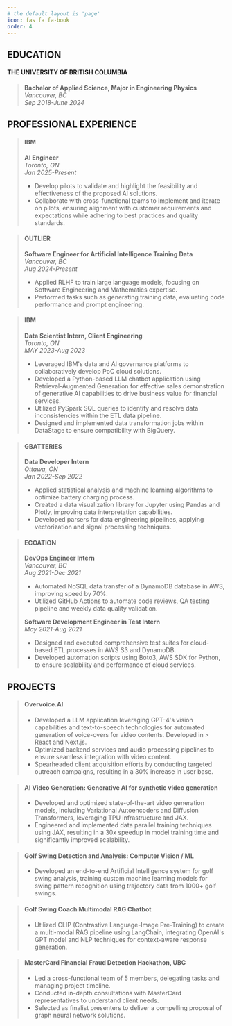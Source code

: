 ```yaml
---
# the default layout is 'page'
icon: fas fa fa-book
order: 4
---
```


## EDUCATION
#### THE UNIVERSITY OF BRITISH COLUMBIA
> **Bachelor of Applied Science, Major in Engineering Physics**  
> *Vancouver, BC*  
> *Sep 2018-June 2024*

<!-- ## SKILLS
- **Programming:** Python | Java | JavaScript | C++ | C# | Go | Rust | MATLAB | SQL | Spark
- **ML/AI:** PyTorch | Tensorflow | JAX | Jupyter | SciPy | scikit-learn | Plotly
- **Tools:** Git | Docker | AWS | IBM Cloud | Snowflake | Airflow -->

## PROFESSIONAL EXPERIENCE

> #### IBM
> **AI Engineer**  
> *Toronto, ON*  
> *Jan 2025-Present*
> - Develop pilots to validate and highlight the feasibility and effectiveness of the proposed AI solutions.
> - Collaborate with cross-functional teams to implement and iterate on pilots, ensuring alignment with customer requirements and expectations while adhering to best practices and quality standards.

> #### OUTLIER
> **Software Engineer for Artificial Intelligence Training Data**  
> *Vancouver, BC*  
> *Aug 2024-Present*
> - Applied RLHF to train large language models, focusing on Software Engineering and Mathematics expertise.
> - Performed tasks such as generating training data, evaluating code performance and prompt engineering.

> #### IBM
> **Data Scientist Intern, Client Engineering**  
> *Toronto, ON*  
> *MAY 2023-Aug 2023*
> - Leveraged IBM's data and AI governance platforms to collaboratively develop PoC cloud solutions.
> - Developed a Python-based LLM chatbot application using Retrieval-Augmented Generation for effective sales demonstration of generative AI capabilities to drive business value  for financial services.
> - Utilized PySpark SQL queries to identify and resolve data inconsistencies within the ETL data pipeline.
> - Designed and implemented data transformation jobs within DataStage to ensure compatibility with BigQuery.

> #### GBATTERIES
> **Data Developer Intern**  
> *Ottawa, ON*  
> *Jan 2022-Sep 2022*
> - Applied statistical analysis and machine learning algorithms to optimize battery charging process.
> - Created a data visualization library for Jupyter using Pandas and Plotly, improving data interpretation capabilities.
> - Developed parsers for data engineering pipelines, applying vectorization and signal processing techniques.

> #### ECOATION
> **DevOps Engineer Intern**  
> *Vancouver, BC*  
> *Aug 2021-Dec 2021*
> - Automated NoSQL data transfer of a DynamoDB database in AWS, improving speed by 70%.
> - Utilized GitHub Actions to automate code reviews, QA testing pipeline and weekly data quality validation.
> 
> **Software Development Engineer in Test Intern**  
> *May 2021-Aug 2021*
> - Designed and executed comprehensive test suites for cloud-based ETL processes in AWS S3 and DynamoDB.
> - Developed automation scripts using Boto3, AWS SDK for Python, to ensure scalability and performance of cloud services.

## PROJECTS

> #### Overvoice.AI
> - Developed a LLM application leveraging GPT-4's vision capabilities and text-to-speech technologies for automated generation of voice-overs for video contents. Developed in > React and Next.js.
> - Optimized backend services and audio processing pipelines to ensure seamless integration with video content.
> - Spearheaded client acquisition efforts by conducting targeted outreach campaigns, resulting in a 30% increase in user base.

> #### AI Video Generation: Generative AI for synthetic video generation
> - Developed and optimized state-of-the-art video generation models, including Variational Autoencoders and Diffusion Transformers, leveraging TPU infrastructure and JAX.
> - Engineered and implemented data parallel training techniques using JAX, resulting in a 30x speedup in model training time and significantly improved scalability.

> #### Golf Swing Detection and Analysis: Computer Vision / ML
> - Developed an end-to-end Artificial Intelligence system for golf swing analysis, training custom machine learning models for swing pattern recognition using trajectory data from 1000+ golf swings.

> #### Golf Swing Coach Multimodal RAG Chatbot
> - Utilized CLIP (Contrastive Language-Image Pre-Training) to create a multi-modal RAG pipeline using LangChain, integrating OpenAI's GPT model and NLP techniques for context-aware response generation.

> #### MasterCard Financial Fraud Detection Hackathon, UBC
> - Led a cross-functional team of 5 members, delegating tasks and managing project timeline.
> - Conducted in-depth consultations with MasterCard representatives to understand client needs.
> - Selected as finalist presenters to deliver a compelling proposal of graph neural network solutions.